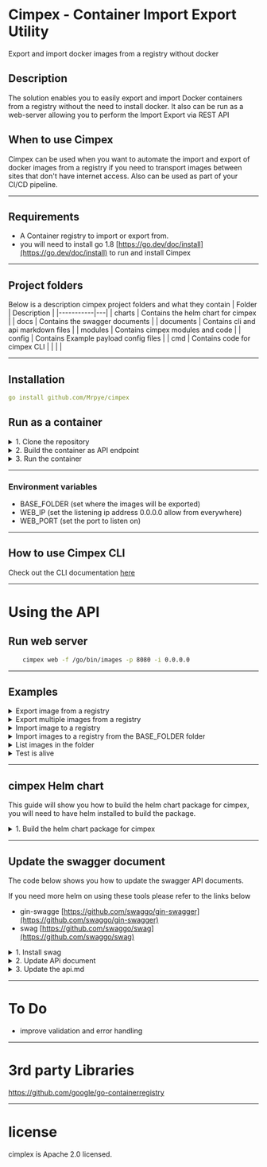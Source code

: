 # Cimpex - Container Import Export Utility
Export and import docker images from a registry without docker

## Description
The solution enables you to easily export and import Docker containers from a registry without the need to install docker.
It also can be run as a web-server allowing you to perform the Import Export via REST API

## When to use Cimpex
Cimpex can be used when you want to automate the import and export of docker images from a registry if you need to transport images between sites that don't have internet access. Also can be used as part of your CI/CD pipeline.

---
## Requirements
* A Container registry to import or export from.
* you will need to install go 1.8 [https://go.dev/doc/install](https://go.dev/doc/install) to run and install Cimpex

---

## Project folders
Below is a description cimpex project folders and what they contain
|   Folder        | Description  | 
|-----------|---|
| charts    | Contains the helm chart for cimpex  |
| docs      | Contains the swagger documents |
| documents | Contains cli and api markdown files  |
| modules   | Contains cimpex modules and code  |
| config    | Contains Example payload config files  |
| cmd       | Contains code for cimpex CLI   |
|           |   |

---

## Installation

```yaml
go install github.com/Mrpye/cimpex
```

## Run as a container

<details>
<summary>1. Clone the repository</summary>

```
git clone https://github.com/Mrpye/cimpex.git
```
</details>

<details>
<summary>2. Build the container as API endpoint</summary>

```
sudo docker build . -t  cimpex:v1.0.0 -f Dockerfile
```

</details>

<details>
<summary>3. Run the container</summary>

```
sudo docker run -d -p 9020:8080 --name=cimpex --restart always  -v /host_path/images:/go/bin/images --env=BASE_FOLDER=/go/bin/images --env=WEB_IP=0.0.0.0  --env=WEB_PORT=8080 -t cimpex:1.0.0
```

</details>

---

### Environment  variables
- BASE_FOLDER (set where the images will be exported)
- WEB_IP (set the listening ip address 0.0.0.0 allow from everywhere)
- WEB_PORT (set the port to listen on)


---
## How to use Cimpex CLI
Check out the CLI documentation [here](./documents/cimpex.md)

---

# Using the API

## Run web server
```bash
    cimpex web -f /go/bin/images -p 8080 -i 0.0.0.0
```
---

## Examples

<details>
<summary>Export image from a registry</summary>

Export and image fromm a registry with no authentication

``` bash
curl --location --request POST 'http://localhost:8080/export' \
--header 'Content-Type: application/json' \
--data-raw '{
    "target":"cimpex:v1.0.0",
    "tar":"cimpex-v1-0-0.tar",
    "ignore_ssl":true
}
```

Export from a registry with authentication

```bash
curl --location --request POST 'http://localhost:8080/export' \
--header 'Authorization: Basic YWRtaW46cGFzc3dvcmQ=' \
--header 'Content-Type: application/json' \
--data-raw '{
    "target":"127.0.0.1/library/cimpex:v1.0.0",
    "tar":"cimpex-v1-0-0.tar",
    "ignore_ssl":true
}
```
</details>

<details>
<summary>Export multiple images from a registry</summary>

## Export images from a registry
``` bash
curl --location --request POST 'http://localhost:8080/exports' \
--header 'Content-Type: application/json' \
--data-raw '[{
    "target":"cimpex:v1.0.0",
    "tar":"cimpex-v1-0-0.tar",
    "ignore_ssl":true
},
{
    "target":"helm-api:v1.0.0",
    "tar":"helm-api-v1-0-0.tar",
    "ignore_ssl":true
}
]
```
</details>


<details>
<summary>Import image to a registry</summary>

Import an image and specify the name at tag to use

```bash
curl --location --request POST 'localhost:8080/import' \
--header 'Authorization: Basic YWRtaW46cGFzc3dvcmQ=' \
--header 'Content-Type: application/json' \
--data-raw '{
    "target":"library/bind:test",
    "tar":"bind-latest.tar",
    "ignore_ssl":true
}'
```

Import an image and use the name at tag from the tar file

```bash
curl --location --request POST 'localhost:8080/import' \
--header 'Authorization: Basic YWRtaW46cGFzc3dvcmQ=' \
--header 'Content-Type: application/json' \
--data-raw '{
    "target":"library/",
    "tar":"bind-latest.tar",
    "ignore_ssl":true
}'
```

## Json Payload

- target (location of the docker image import/export)
- tar (name of the tar file will be saved in the export folder)
- ignore_ssl (Ignore ssl cert)
</details>

<details>
<summary>Import images to a registry from the BASE_FOLDER
 folder</summary>

Import an images and imports to the target registry

```bash
curl --location 'localhost:8080/imports' \
--header 'Authorization: Basic YWRtaW46cGFzc3dvcmQ=' \
--header 'Content-Type: application/json' \
--data '{
    "target":"127.0.0.1/library/",
    "ignore_ssl":true
}'

```

## Json Payload

- target (the docker registry)
- ignore_ssl (Ignore ssl cert)
</details>


<details>
<summary>List images in the folder</summary>

```bash
curl --location --request POST ''http://localhost:8080/list' \
--header 'Content-Type: application/json' 
```
</details>


<details>
<summary>Test is alive</summary>

```bash
curl --location --request GET ''http://localhost:8080/'
```
Return OK
</details>

---
## cimpex Helm chart
This guide will show you how to build the helm chart package for cimpex, you will need to have helm installed to build the package.

<details>
<summary>1. Build the helm chart package for cimpex</summary>

```bash
# change into the chart directory
cd charts
# Package the cimpex chart
helm package cimpex

```

the helm chart package will be saved under the charts folder cimpex-0.1.0.tgz

</details>

---

## Update the swagger document
The code below shows you how to update the swagger API documents.

If you need more helm on using these tools please refer to the links below
- gin-swagge [https://github.com/swaggo/gin-swagger](https://github.com/swaggo/gin-swagger)
- swag [https://github.com/swaggo/swag](https://github.com/swaggo/swag)

<details>
<summary>1. Install swag</summary>

```bash
#Install swag
go install github.com/swaggo/swag/cmd/swag
```
</details>

<details>
<summary>2. Update APi document</summary>

```bash
#update the API document
swag init
```
</details>
<details>
<summary>3. Update the api.md</summary>

```bash
swagger generate markdown -f .\docs\swagger.json --output .\documents\api.md 
```
</details>

---

# To Do
- improve validation and error handling

---

# 3rd party Libraries
https://github.com/google/go-containerregistry

---
# license
cimplex is Apache 2.0 licensed.